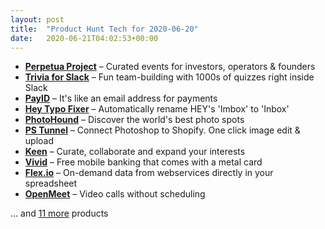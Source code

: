 ```yaml
---
layout: post
title:  "Product Hunt Tech for 2020-06-20"
date:   2020-06-21T04:02:53+00:00
---
```


* **[Perpetua Project](https://www.producthunt.com/posts/perpetua-project?utm_campaign=producthunt-api&utm_medium=api-v2&utm_source=Application%3A+Daily+Digest+RSS+v2+%28ID%3A+29748%29)** – Curated events for investors, operators & founders
* **[Trivia for Slack](https://www.producthunt.com/posts/trivia-for-slack?utm_campaign=producthunt-api&utm_medium=api-v2&utm_source=Application%3A+Daily+Digest+RSS+v2+%28ID%3A+29748%29)** – Fun team-building with 1000s of quizzes right inside Slack
* **[PayID](https://www.producthunt.com/posts/payid?utm_campaign=producthunt-api&utm_medium=api-v2&utm_source=Application%3A+Daily+Digest+RSS+v2+%28ID%3A+29748%29)** – It's like an email address for payments
* **[Hey Typo Fixer](https://www.producthunt.com/posts/hey-typo-fixer?utm_campaign=producthunt-api&utm_medium=api-v2&utm_source=Application%3A+Daily+Digest+RSS+v2+%28ID%3A+29748%29)** – Automatically rename HEY's 'Imbox' to 'Inbox'
* **[PhotoHound](https://www.producthunt.com/posts/photohound?utm_campaign=producthunt-api&utm_medium=api-v2&utm_source=Application%3A+Daily+Digest+RSS+v2+%28ID%3A+29748%29)** – Discover the world's best photo spots
* **[PS Tunnel](https://www.producthunt.com/posts/ps-tunnel?utm_campaign=producthunt-api&utm_medium=api-v2&utm_source=Application%3A+Daily+Digest+RSS+v2+%28ID%3A+29748%29)** – Connect Photoshop to Shopify. One click image edit & upload
* **[Keen](https://www.producthunt.com/posts/keen?utm_campaign=producthunt-api&utm_medium=api-v2&utm_source=Application%3A+Daily+Digest+RSS+v2+%28ID%3A+29748%29)** – Curate, collaborate and expand your interests
* **[Vivid](https://www.producthunt.com/posts/vivid-2?utm_campaign=producthunt-api&utm_medium=api-v2&utm_source=Application%3A+Daily+Digest+RSS+v2+%28ID%3A+29748%29)** – Free mobile banking that comes with a metal card
* **[Flex.io](https://www.producthunt.com/posts/flex-io?utm_campaign=producthunt-api&utm_medium=api-v2&utm_source=Application%3A+Daily+Digest+RSS+v2+%28ID%3A+29748%29)** – On-demand data from webservices directly in your spreadsheet
* **[OpenMeet](https://www.producthunt.com/posts/openmeet?utm_campaign=producthunt-api&utm_medium=api-v2&utm_source=Application%3A+Daily+Digest+RSS+v2+%28ID%3A+29748%29)** – Video calls without scheduling

… and [11 more](https://www.producthunt.com/tech) products